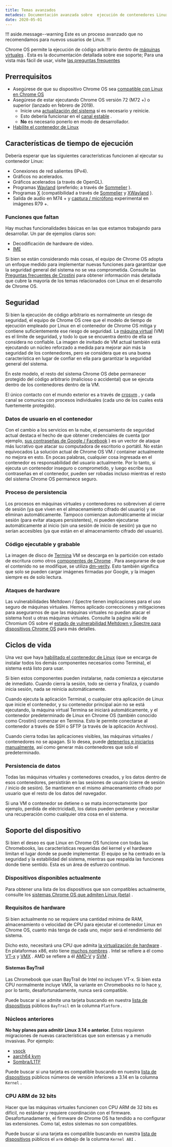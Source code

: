 ```yaml
---
title: Temas avanzados
metadesc: Documentación avanzada sobre  ejecución de contenedores Linux personalizados en Chrome OS, incluidas características de tiempo de ejecución, seguridad, sus ciclos de vida y soporte de dispositivos.
date: 2020-05-01
---
```


!!! aside.message--warning
Este es un proceso avanzado que no recomendamos para nuevos usuarios de Linux.
!!!

Chrome OS permite la ejecución de código arbitrario dentro de [máquinas virtuales](https://en.wikipedia.org/wiki/Virtual_machine) . Esta es la documentación detallada sobre ese soporte; Para una vista más fácil de usar, visite [las preguntas frequentes](/{{locale.code}}/linux/linux-on-chromeos-faq)

## Prerrequisitos

- Asegúrese de que su dispositivo Chrome OS sea [compatible con Linux en Chrome OS](https://sites.google.com/a/chromium.org/dev/chromium-os/chrome-os-systems-supporting-linux)
- Asegúrese de estar ejecutando Chrome OS versión 72 (M72 +) o superior (lanzado en febrero de 2019).
  - Inicie una [actualización del sistema](https://support.google.com/chromebook/answer/177889?hl={{locale.code}}) si es necesario y reinicie.
  - Esto debería funcionar en el [canal estable](https://support.google.com/chromebook/answer/1086915?hl={{locale.code}}) .
  - **No** es necesario ponerlo en modo de desarrollador.
- [Habilite el contenedor de Linux](/{{locale.code}}/linux/setup)

## Características de tiempo de ejecución

Debería esperar que las siguientes características funcionen al ejecutar su contenedor Linux:

- Conexiones de red salientes (IPv4).
- Gráficos no acelerados.
- Gráficos acelerados (a través de OpenGL).
- Programas [Wayland](https://wayland.freedesktop.org/) (preferido; a través de [Sommelier](https://chromium.googlesource.com/chromiumos/platform2/+/master/vm_tools/sommelier/) ).
- Programas [X](https://en.wikipedia.org/wiki/X_Window_System) (compatibilidad a través de [Sommelier](https://chromium.googlesource.com/chromiumos/platform2/+/master/vm_tools/sommelier/) y [XWayland](https://wayland.freedesktop.org/xserver.html) ).
- Salida de audio en M74 + y [captura / micrófono](https://crbug.com/932268) experimental en imágenes R79 +.

### Funciones que faltan

Hay muchas funcionalidades básicas en las que estamos trabajando para desarrollar. Un par de ejemplos claros son:

- Decodificación de hardware de video.
- [IME](https://crbug.com/826614)

Si bien se están considerando más cosas, el equipo de Chrome OS adopta un enfoque medido para implementar nuevas funciones para garantizar que la seguridad general del sistema no se vea comprometida. Consulte las [Preguntas frecuentes de Crostini]({{page.url}}../linux-on-chromeos-faq) para obtener información más detallada que cubre la mayoría de los temas relacionados con Linux en el desarrollo de Chrome OS.

## Seguridad

Si bien la ejecución de código arbitrario es normalmente un riesgo de seguridad, el equipo de Chrome OS cree que el modelo de tiempo de ejecución empleado por Linux en el contenedor de Chrome OS mitiga y contiene suficientemente ese riesgo de seguridad. La [máquina virtual](https://es.wikipedia.org/wiki/M%C3%A1quina_virtual) (VM) es el límite de seguridad, y todo lo que se encuentra dentro de ella se considera no confiable. La imagen de invitado de VM actual también está ejecutando un núcleo reforzado a medida para mejorar aún más la seguridad de los contenedores, pero se considera que es una buena característica en lugar de confiar en ella para garantizar la seguridad general del sistema.

En este modelo, el resto del sistema Chrome OS debe permanecer protegido del código arbitrario (malicioso o accidental) que se ejecuta dentro de los contenedores dentro de la VM.

El único contacto con el mundo exterior es a través de [crosvm](https://chromium.googlesource.com/chromiumos/platform/crosvm/) , y cada canal se comunica con procesos individuales (cada uno de los cuales está fuertemente protegido).

### Datos de usuario en el contenedor

Con el cambio a los servicios en la nube, el pensamiento de seguridad actual destaca el hecho de que obtener credenciales de cuenta (por ejemplo, [sus contraseñas de Google / Facebook](https://xkcd.com/1200/) ) es un vector de ataque más lucrativo que atacar su computadora de escritorio o portátil. No están equivocados La solución actual de Chrome OS VM / container actualmente no mejora en esto. En pocas palabras, cualquier cosa ingresada en el contenedor es responsabilidad del usuario actualmente. Por lo tanto, si ejecuta un contenedor inseguro o comprometido, y luego escribe sus contraseñas en el contenedor, pueden ser robadas incluso mientras el resto del sistema Chrome OS permanece seguro.

### Proceso de persistencia

Los procesos en máquinas virtuales y contenedores no sobreviven al cierre de sesión (ya que viven en el almacenamiento cifrado del usuario) y se eliminan automáticamente. Tampoco comienzan automáticamente al iniciar sesión (para evitar ataques persistentes), ni pueden ejecutarse automáticamente al inicio (sin una sesión de inicio de sesión) ya que no serían accesibles (ya que están en el almacenamiento cifrado del usuario).

### Código ejecutable y grabable

La imagen de disco de [Termina](https://chromium.googlesource.com/chromiumos/overlays/board-overlays/+/master/project-termina/) VM se descarga en la partición con estado de escritura como otros [componentes de Chrome](https://chromium.googlesource.com/chromium/src/+/lkgr/components/component_updater/README.md) . Para asegurarse de que el contenido no se modifique, se utiliza [dm-verity](https://gitlab.com/cryptsetup/cryptsetup/wikis/DMVerity). Esto también significa que solo se pueden cargar imágenes firmadas por Google, y la imagen siempre es de solo lectura.

### Ataques de hardware

Las vulnerabilidades Meltdown / Spectre tienen implicaciones para el uso seguro de máquinas virtuales. Hemos aplicado correcciones y mitigaciones para asegurarnos de que las máquinas virtuales no puedan atacar el sistema host u otras máquinas virtuales. Consulte la página wiki de Chromium OS sobre el [estado de vulnerabilidad Meltdown y Spectre para dispositivos Chrome OS](http://dev.chromium.org/chromium-os/meltdown-spectre-vulnerability-status) para más detalles.

## Ciclos de vida

Una vez que haya [habilitado el contenedor de Linux](/{{locale.code}}/linux/setup) (que se encarga de instalar todos los demás componentes necesarios como Termina), el sistema está listo para usar.

Si bien estos componentes pueden instalarse, nada comienza a ejecutarse de inmediato. Cuando cierra la sesión, todo se cierra y finaliza, y cuando inicia sesión, nada se reinicia automáticamente.

Cuando ejecuta la aplicación Terminal, o cualquier otra aplicación de Linux que inicie el contenedor, y su contenedor principal aún no se está ejecutando, la máquina virtual Termina se iniciará automáticamente, y el contenedor predeterminado de Linux en Chrome OS (también conocido como Crostini) comenzar en Termina. Esto le permite conectarse al contenedor a través de SSH o SFTP (a través de la aplicación Archivos).

Cuando cierra todas las aplicaciones visibles, las máquinas virtuales / contenedores no se apagan. Si lo desea, puede [detenerlos e iniciarlos manualmente](/{{locale.code}}/linux/setup#reiniciar-el-contenedor-de-linux), así como generar más contenedores que solo el predeterminado.

### Persistencia de datos

Todas las máquinas virtuales y contenedores creados, y los datos dentro de esos contenedores, persistirán en las sesiones de usuario (cierre de sesión / inicio de sesión). Se mantienen en el mismo almacenamiento cifrado por usuario que el resto de los datos del navegador.

Si una VM o contenedor se detiene o se mata incorrectamente (por ejemplo, perdida de eléctricidad), los datos pueden perderse y necesitar una recuperación como cualquier otra cosa en el sistema.

## Soporte del dispositivo

Si bien el deseo es que Linux en Chrome OS funcione con todas las Chromebooks, las características requeridas del kernel y el hardware limitan el lugar donde se puede implementar. El equipo se ha centrado en la seguridad y la estabilidad del sistema, mientras que respalda las funciones donde tiene sentido. Esta es un área de esfuerzo continuo.

### Dispositivos disponibles actualmente

Para obtener una lista de los dispositivos que son compatibles actualmente, consulte los [sistemas Chrome OS que admiten Linux (beta)](https://sites.google.com/a/chromium.org/dev/chromium-os/chrome-os-systems-supporting-linux) .

### Requisitos de hardware

Si bien actualmente no se requiere una cantidad mínima de RAM, almacenamiento o velocidad de CPU para ejecutar el contenedor Linux en Chrome OS, cuanto más tenga de cada uno, mejor será el rendimiento del sistema.

Dicho esto, necesitará una CPU que admita [la virtualización de hardware](https://en.wikipedia.org/wiki/Hardware_virtualization) . En plataformas x86, esto tiene [muchos nombres](https://en.wikipedia.org/wiki/X86_virtualization) . Intel se refiere a él como [VT-x](https://en.wikipedia.org/wiki/Intel%20VT-x) y [VMX](https://en.wikipedia.org/wiki/Intel%20VT-x) . AMD se refiere a él [AMD-V](https://en.wikipedia.org/wiki/AMD-V) y [SVM](https://en.wikipedia.org/wiki/AMD-V) .

#### Sistemas BayTrail

Las Chromebook que usan BayTrail de Intel no incluyen VT-x. Si bien esta CPU normalmente incluye VMX, la variante en Chromebooks no lo hace y, por lo tanto, desafortunadamente, nunca será compatible.

Puede buscar si se admite una tarjeta buscando en nuestra [lista de dispositivos](http://dev.chromium.org/chromium-os/developer-information-for-chrome-os-devices) públicos `BayTrail` en la columna `Platform` .

### Núcleos anteriores

**No hay planes para admitir Linux 3.14 o anterior.** Estos requieren migraciones de nuevas características que son extensas y a menudo invasivas. Por ejemplo:

- [vsock](https://crbug.com/763970)
- [aarch64 kvm](https://crbug.com/846515)
- [Sombra/L1TF](https://crbug.com/875512)

Puede buscar si una tarjeta es compatible buscando en nuestra [lista de dispositivos](http://dev.chromium.org/chromium-os/developer-information-for-chrome-os-devices) públicos números de versión inferiores a 3.14 en la columna `Kernel` .

### CPU ARM de 32 bits

Hacer que las máquinas virtuales funcionen con CPU ARM de 32 bits es difícil, no estándar y requiere coordinación con el firmware. Desafortunadamente, el firmware de Chrome OS ha tendido a no configurar las extensiones. Como tal, estos sistemas no son compatibles.

Puede buscar si una tarjeta es compatible buscando en nuestra [lista de dispositivos](http://dev.chromium.org/chromium-os/developer-information-for-chrome-os-devices) públicos el `arm` debajo de la columna `Kernel ABI` .
